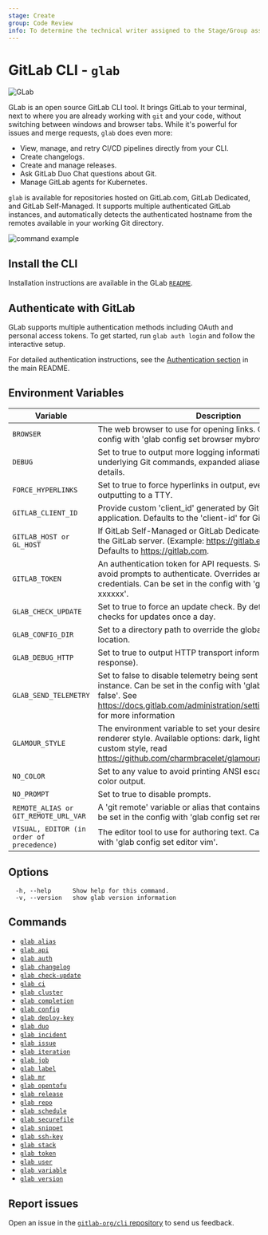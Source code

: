 ```yaml
---
stage: Create
group: Code Review
info: To determine the technical writer assigned to the Stage/Group associated with this page, see https://about.gitlab.com/handbook/product/ux/technical-writing/#assignments
---
```


<!--
This documentation is auto generated by a script.
Please do not edit this file directly. Run `make gen-docs` instead.
-->

# GitLab CLI - `glab`

![GLab](../assets/glab-logo.png)

GLab is an open source GitLab CLI tool. It brings GitLab to your terminal, next to where you are already working with `git` and your code, without switching between windows and browser tabs. While it's powerful for issues and merge requests, `glab` does even more:

- View, manage, and retry CI/CD pipelines directly from your CLI.
- Create changelogs.
- Create and manage releases.
- Ask GitLab Duo Chat questions about Git.
- Manage GitLab agents for Kubernetes.

`glab` is available for repositories hosted on GitLab.com, GitLab Dedicated, and GitLab Self-Managed. It supports multiple authenticated GitLab instances, and automatically detects the authenticated hostname from the remotes available in your working Git directory.

![command example](../assets/glabgettingstarted.gif)

## Install the CLI

Installation instructions are available in the GLab
[`README`](https://gitlab.com/gitlab-org/cli/#installation).

## Authenticate with GitLab

GLab supports multiple authentication methods including OAuth and personal access tokens.
To get started, run `glab auth login` and follow the interactive setup.

For detailed authentication instructions, see the [Authentication section](https://gitlab.com/gitlab-org/cli#authentication)
in the main README.

## Environment Variables

<!-- markdownlint-disable MD044 MD034 -->
| Variable | Description |
|----------|-------------|
| `BROWSER` | The web browser to use for opening links. Can be set in the config with 'glab config set browser mybrowser'. |
| `DEBUG` | Set to true to output more logging information, including underlying Git commands, expanded aliases and DNS error details. |
| `FORCE_HYPERLINKS` | Set to true to force hyperlinks in output, even when not outputting to a TTY. |
| `GITLAB_CLIENT_ID` | Provide custom 'client_id' generated by GitLab OAuth 2.0 application. Defaults to the 'client-id' for GitLab.com. |
| `GITLAB_HOST or GL_HOST` | If GitLab Self-Managed or GitLab Dedicated, specify the URL of the GitLab server. (Example: https://gitlab.example.com) Defaults to https://gitlab.com. |
| `GITLAB_TOKEN` | An authentication token for API requests. Set this variable to avoid prompts to authenticate. Overrides any previously-stored credentials. Can be set in the config with 'glab config set token xxxxxx'. |
| `GLAB_CHECK_UPDATE` | Set to true to force an update check. By default the cli tool checks for updates once a day. |
| `GLAB_CONFIG_DIR` | Set to a directory path to override the global configuration location. |
| `GLAB_DEBUG_HTTP` | Set to true to output HTTP transport information (request / response). |
| `GLAB_SEND_TELEMETRY` | Set to false to disable telemetry being sent to your GitLab instance. Can be set in the config with 'glab config set telemetry false'. See https://docs.gitlab.com/administration/settings/usage_statistics/ for more information |
| `GLAMOUR_STYLE` | The environment variable to set your desired Markdown renderer style. Available options: dark, light, notty. To set a custom style, read https://github.com/charmbracelet/glamour#styles |
| `NO_COLOR` | Set to any value to avoid printing ANSI escape sequences for color output. |
| `NO_PROMPT` | Set to true to disable prompts. |
| `REMOTE_ALIAS or GIT_REMOTE_URL_VAR` | A 'git remote' variable or alias that contains the GitLab URL. Can be set in the config with 'glab config set remote_alias origin'. |
| `VISUAL, EDITOR (in order of precedence)` | The editor tool to use for authoring text. Can be set in the config with 'glab config set editor vim'. |
<!-- markdownlint-enable MD044 MD034 -->

## Options

```plaintext
  -h, --help      Show help for this command.
  -v, --version   show glab version information
```

## Commands

- [`glab alias`](alias/index.md)
- [`glab api`](api/index.md)
- [`glab auth`](auth/index.md)
- [`glab changelog`](changelog/index.md)
- [`glab check-update`](check-update/index.md)
- [`glab ci`](ci/index.md)
- [`glab cluster`](cluster/index.md)
- [`glab completion`](completion/index.md)
- [`glab config`](config/index.md)
- [`glab deploy-key`](deploy-key/index.md)
- [`glab duo`](duo/index.md)
- [`glab incident`](incident/index.md)
- [`glab issue`](issue/index.md)
- [`glab iteration`](iteration/index.md)
- [`glab job`](job/index.md)
- [`glab label`](label/index.md)
- [`glab mr`](mr/index.md)
- [`glab opentofu`](opentofu/index.md)
- [`glab release`](release/index.md)
- [`glab repo`](repo/index.md)
- [`glab schedule`](schedule/index.md)
- [`glab securefile`](securefile/index.md)
- [`glab snippet`](snippet/index.md)
- [`glab ssh-key`](ssh-key/index.md)
- [`glab stack`](stack/index.md)
- [`glab token`](token/index.md)
- [`glab user`](user/index.md)
- [`glab variable`](variable/index.md)
- [`glab version`](version/index.md)

## Report issues

Open an issue in the [`gitlab-org/cli` repository](https://gitlab.com/gitlab-org/cli/issues/new)
to send us feedback.
